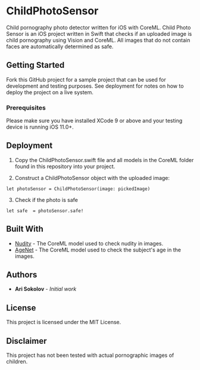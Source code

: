 # ChildPhotoSensor

Child pornography photo detector written for iOS with CoreML. Child Photo Sensor is an iOS project written in Swift that checks if an uploaded image is child pornography using Vision and CoreML. All images that do not contain faces are automatically determined as safe.

## Getting Started

Fork this GitHub project for a sample project that can be used for development and testing purposes. See deployment for notes on how to deploy the project on a live system.

### Prerequisites

Please make sure you have installed XCode 9 or above and your testing device is running iOS 11.0+.

## Deployment

1. Copy the ChildPhotoSensor.swift file and all models in the CoreML folder found in this repository into your project.

2. Construct a ChildPhotoSensor object with the uploaded image:
```
let photoSensor = ChildPhotoSensor(image: pickedImage)
```
3. Check if the photo is safe
```
let safe  = photoSensor.safe!
```
## Built With

* [Nudity](https://drive.google.com/file/d/0B5TjkH3njRqncDJpdDB1Tkl2S2s/vie) - The CoreML model used to check nudity in images.
* [AgeNet](https://drive.google.com/file/d/0B1ghKa_MYL6mT1J3T1BEeWx4TWc/view) - The CoreML model used to check the subject's age in the images.

## Authors

* **Ari Sokolov** - *Initial work*

## License

This project is licensed under the MIT License.

## Disclaimer
This project has not been tested with actual pornographic images of children.

